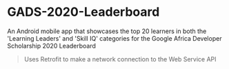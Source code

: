 # GADS-2020-Leaderboard
An Android mobile app that showcases the top 20 learners in both the 'Learning Leaders' and 'Skill IQ' categories for the Google Africa Developer Scholarship 2020 Leaderboard

> Uses Retrofit to make a network connection to the Web Service API
